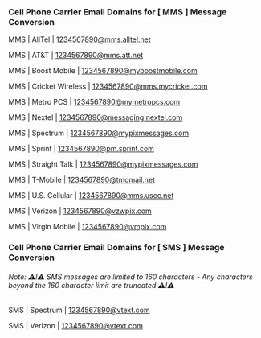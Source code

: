 <!-- ------------------------------------------------------------ -->

### Cell Phone Carrier Email Domains for [ MMS ] Message Conversion

MMS  |  AllTel  |  1234567890@mms.alltel.net

MMS  |  AT&T  |  1234567890@mms.att.net

MMS  |  Boost Mobile  |  1234567890@myboostmobile.com

MMS  |  Cricket Wireless  |  1234567890@mms.mycricket.com

MMS  |  Metro PCS  |  1234567890@mymetropcs.com

MMS  |  Nextel  |  1234567890@messaging.nextel.com

MMS  |  Spectrum  |  1234567890@mypixmessages.com

MMS  |  Sprint  |  1234567890@pm.sprint.com

MMS  |  Straight Talk  |  1234567890@mypixmessages.com

MMS  |  T-Mobile  |  1234567890@tmomail.net

MMS  |  U.S. Cellular  |  1234567890@mms.uscc.net

MMS  |  Verizon  |  1234567890@vzwpix.com

MMS  |  Virgin Mobile  |  1234567890@vmpix.com


<!-- ------------------------------------------------------------ -->

### Cell Phone Carrier Email Domains for [ SMS ] Message Conversion

###### Note: ⚠️!⚠️ SMS messages are limited to 160 characters - Any characters beyond the 160 character limit are truncated ⚠️!⚠️

SMS  |  Spectrum  |  1234567890@vtext.com

SMS  |  Verizon  |  1234567890@vtext.com


<!-- ------------------------------------------------------------ -->